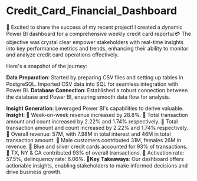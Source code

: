 # Credit_Card_Financial_Dashboard
🚀 Excited to share the success of my recent project! I created a dynamic Power BI dashboard for a comprehensive weekly credit card report📊💳 The objective was crystal clear empower stakeholders with real-time insights into key performance metrics and trends, enhancing their ability to monitor and analyze credit card operations effectively.

Here's a snapshot of the journey:

𝐃𝐚𝐭𝐚 𝐏𝐫𝐞𝐩𝐚𝐫𝐚𝐭𝐢𝐨𝐧: Started by preparing CSV files and setting up tables in PostgreSQL. Imported CSV data into SQL for seamless integration with Power BI.
𝐃𝐚𝐭𝐚𝐛𝐚𝐬𝐞 𝐂𝐨𝐧𝐧𝐞𝐜𝐭𝐢𝐨𝐧: Established a robust connection between the database and Power BI, ensuring smooth data flow for analysis.

𝐈𝐧𝐬𝐢𝐠𝐡𝐭 𝐆𝐞𝐧𝐞𝐫𝐚𝐭𝐢𝐨𝐧: Leveraged Power BI's capabilities to derive valuable.
𝐈𝐧𝐬𝐢𝐠𝐡𝐭:
🔸 Week-on-week revenue increased by 28.8%.
🔸 Total transaction amount and count increased by 2.22% and 1.74% respectively.
🔸 Total transaction amount and count increased by 2.22% and 1.74% respectively.
🔸 Overall revenue: 57M, with 7.98M in total interest and 46M in total transaction amount.
🔸 Male customers contributed 31M, females 26M in revenue.
🔸 Blue and silver credit cards accounted for 93% of transactions.
🔸 TX, NY & CA contributed 93% of overall transactions.
🔸 Activation rate: 57.5%, delinquency rate: 6.06%.
🔰𝐊𝐞𝐲 𝐓𝐚𝐤𝐞𝐚𝐰𝐚𝐲𝐬: Our dashboard offers actionable insights, enabling stakeholders to make informed decisions and drive business growth.


